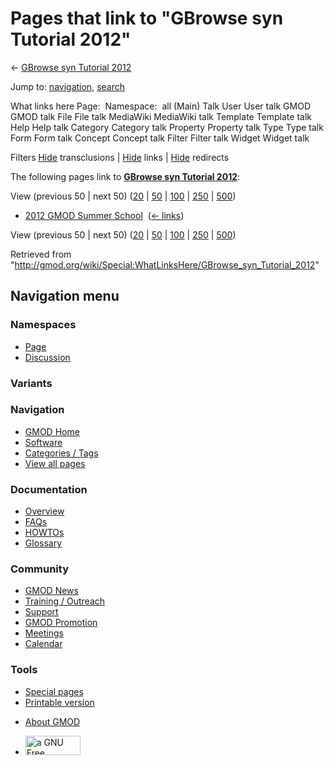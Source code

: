 <div id="mw-page-base" class="noprint">

</div>

<div id="mw-head-base" class="noprint">

</div>

<div id="content" class="mw-body" role="main">

<span id="top"></span>

<div id="mw-js-message" style="display:none;">

</div>



# <span dir="auto">Pages that link to "GBrowse syn Tutorial 2012"</span>

<div id="bodyContent">

<div id="contentSub">

← [GBrowse syn Tutorial
2012](/wiki/GBrowse_syn_Tutorial_2012 "GBrowse syn Tutorial 2012")

</div>

<div id="jump-to-nav" class="mw-jump">

Jump to: [navigation](#mw-navigation), [search](#p-search)

</div>

<div id="mw-content-text">

What links here Page:  Namespace:  all (Main) Talk User User talk GMOD
GMOD talk File File talk MediaWiki MediaWiki talk Template Template talk
Help Help talk Category Category talk Property Property talk Type Type
talk Form Form talk Concept Concept talk Filter Filter talk Widget
Widget talk

Filters
[Hide](/mediawiki/index.php?title=Special:WhatLinksHere/GBrowse_syn_Tutorial_2012&hidetrans=1 "Special:WhatLinksHere/GBrowse syn Tutorial 2012")
transclusions \|
[Hide](/mediawiki/index.php?title=Special:WhatLinksHere/GBrowse_syn_Tutorial_2012&hidelinks=1 "Special:WhatLinksHere/GBrowse syn Tutorial 2012")
links \|
[Hide](/mediawiki/index.php?title=Special:WhatLinksHere/GBrowse_syn_Tutorial_2012&hideredirs=1 "Special:WhatLinksHere/GBrowse syn Tutorial 2012")
redirects

The following pages link to **[GBrowse syn Tutorial
2012](/wiki/GBrowse_syn_Tutorial_2012 "GBrowse syn Tutorial 2012")**:

View (previous 50 \| next 50)
([20](/mediawiki/index.php?title=Special:WhatLinksHere/GBrowse_syn_Tutorial_2012&limit=20 "Special:WhatLinksHere/GBrowse syn Tutorial 2012")
\|
[50](/mediawiki/index.php?title=Special:WhatLinksHere/GBrowse_syn_Tutorial_2012&limit=50 "Special:WhatLinksHere/GBrowse syn Tutorial 2012")
\|
[100](/mediawiki/index.php?title=Special:WhatLinksHere/GBrowse_syn_Tutorial_2012&limit=100 "Special:WhatLinksHere/GBrowse syn Tutorial 2012")
\|
[250](/mediawiki/index.php?title=Special:WhatLinksHere/GBrowse_syn_Tutorial_2012&limit=250 "Special:WhatLinksHere/GBrowse syn Tutorial 2012")
\|
[500](/mediawiki/index.php?title=Special:WhatLinksHere/GBrowse_syn_Tutorial_2012&limit=500 "Special:WhatLinksHere/GBrowse syn Tutorial 2012"))

- [2012 GMOD Summer
  School](/wiki/2012_GMOD_Summer_School "2012 GMOD Summer School") ‎
  <span class="mw-whatlinkshere-tools">([←
  links](/mediawiki/index.php?title=Special:WhatLinksHere&target=2012+GMOD+Summer+School "Special:WhatLinksHere"))</span>

View (previous 50 \| next 50)
([20](/mediawiki/index.php?title=Special:WhatLinksHere/GBrowse_syn_Tutorial_2012&limit=20 "Special:WhatLinksHere/GBrowse syn Tutorial 2012")
\|
[50](/mediawiki/index.php?title=Special:WhatLinksHere/GBrowse_syn_Tutorial_2012&limit=50 "Special:WhatLinksHere/GBrowse syn Tutorial 2012")
\|
[100](/mediawiki/index.php?title=Special:WhatLinksHere/GBrowse_syn_Tutorial_2012&limit=100 "Special:WhatLinksHere/GBrowse syn Tutorial 2012")
\|
[250](/mediawiki/index.php?title=Special:WhatLinksHere/GBrowse_syn_Tutorial_2012&limit=250 "Special:WhatLinksHere/GBrowse syn Tutorial 2012")
\|
[500](/mediawiki/index.php?title=Special:WhatLinksHere/GBrowse_syn_Tutorial_2012&limit=500 "Special:WhatLinksHere/GBrowse syn Tutorial 2012"))

</div>

<div class="printfooter">

Retrieved from
"<http://gmod.org/wiki/Special:WhatLinksHere/GBrowse_syn_Tutorial_2012>"

</div>

<div id="catlinks" class="catlinks catlinks-allhidden">

</div>

<div class="visualClear">

</div>

</div>

</div>

<div id="mw-navigation">

## Navigation menu

<div id="mw-head">



<div id="left-navigation">

<div id="p-namespaces" class="vectorTabs" role="navigation"
aria-labelledby="p-namespaces-label">

### Namespaces

- <span id="ca-nstab-main"><a href="/wiki/GBrowse_syn_Tutorial_2012" accesskey="c"
  title="View the content page [c]">Page</a></span>
- <span id="ca-talk"><a
  href="/mediawiki/index.php?title=Talk:GBrowse_syn_Tutorial_2012&amp;action=edit&amp;redlink=1"
  accesskey="t"
  title="Discussion about the content page [t]">Discussion</a></span>

</div>

<div id="p-variants" class="vectorMenu emptyPortlet" role="navigation"
aria-labelledby="p-variants-label">

### 

### Variants[](#)

<div class="menu">

</div>

</div>

</div>

<div id="right-navigation">





</div>



</div>

</div>

</div>

<div id="mw-panel">

<div id="p-logo" role="banner">

<a href="/wiki/Main_Page"
style="background-image: url(http://gmod.org/images/GMOD-cogs.png);"
title="Visit the main page"></a>

</div>

<div id="p-Navigation" class="portal" role="navigation"
aria-labelledby="p-Navigation-label">

### Navigation

<div class="body">

- <span id="n-GMOD-Home">[GMOD Home](/wiki/Main_Page)</span>
- <span id="n-Software">[Software](/wiki/GMOD_Components)</span>
- <span id="n-Categories-.2F-Tags">[Categories /
  Tags](/wiki/Categories)</span>
- <span id="n-View-all-pages">[View all
  pages](/wiki/Special:AllPages)</span>

</div>

</div>

<div id="p-Documentation" class="portal" role="navigation"
aria-labelledby="p-Documentation-label">

### Documentation

<div class="body">

- <span id="n-Overview">[Overview](/wiki/Overview)</span>
- <span id="n-FAQs">[FAQs](/wiki/Category:FAQ)</span>
- <span id="n-HOWTOs">[HOWTOs](/wiki/Category:HOWTO)</span>
- <span id="n-Glossary">[Glossary](/wiki/Glossary)</span>

</div>

</div>

<div id="p-Community" class="portal" role="navigation"
aria-labelledby="p-Community-label">

### Community

<div class="body">

- <span id="n-GMOD-News">[GMOD News](/wiki/GMOD_News)</span>
- <span id="n-Training-.2F-Outreach">[Training /
  Outreach](/wiki/Training_and_Outreach)</span>
- <span id="n-Support">[Support](/wiki/Support)</span>
- <span id="n-GMOD-Promotion">[GMOD
  Promotion](/wiki/GMOD_Promotion)</span>
- <span id="n-Meetings">[Meetings](/wiki/Meetings)</span>
- <span id="n-Calendar">[Calendar](/wiki/Calendar)</span>

</div>

</div>

<div id="p-tb" class="portal" role="navigation"
aria-labelledby="p-tb-label">

### Tools

<div class="body">

- <span id="t-specialpages"><a href="/wiki/Special:SpecialPages" accesskey="q"
  title="A list of all special pages [q]">Special pages</a></span>
- <span id="t-print"><a
  href="/mediawiki/index.php?title=Special:WhatLinksHere/GBrowse_syn_Tutorial_2012&amp;printable=yes"
  rel="alternate" accesskey="p"
  title="Printable version of this page [p]">Printable version</a></span>

</div>

</div>

</div>

</div>

<div id="footer" role="contentinfo">

- <span id="footer-places-about">[About
  GMOD](/wiki/GMOD:About "GMOD:About")</span>

<!-- -->

- <span id="footer-copyrightico">[<img src="http://www.gnu.org/graphics/gfdl-logo-small.png" width="88"
  height="31" alt="a GNU Free Documentation License" />](http://www.gnu.org/licenses/fdl-1.3.html)</span>




</div>
